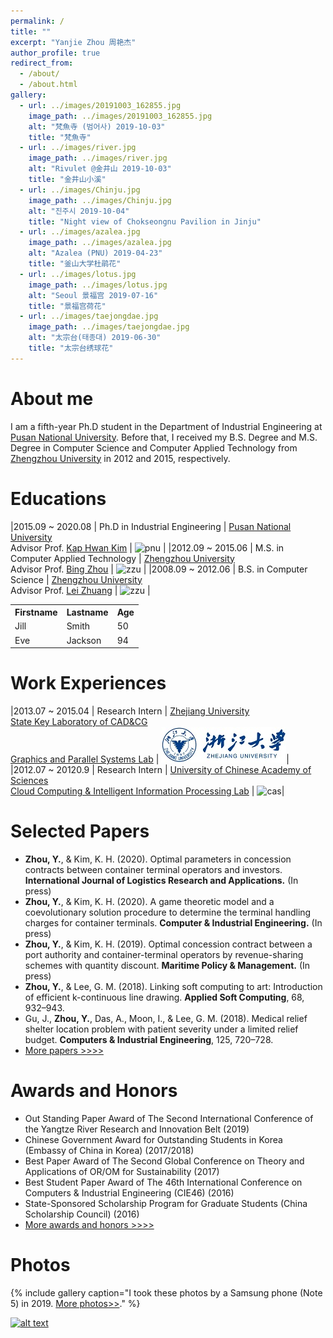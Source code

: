 ```yaml
---
permalink: /
title: ""
excerpt: "Yanjie Zhou 周艳杰"
author_profile: true
redirect_from: 
  - /about/
  - /about.html
gallery:
  - url: ../images/20191003_162855.jpg
    image_path: ../images/20191003_162855.jpg
    alt: "梵魚寺 (범어사) 2019-10-03"
    title: "梵魚寺"
  - url: ../images/river.jpg
    image_path: ../images/river.jpg
    alt: "Rivulet @金井山 2019-10-03"
    title: "金井山小溪"    
  - url: ../images/Chinju.jpg
    image_path: ../images/Chinju.jpg
    alt: "진주시 2019-10-04"
    title: "Night view of Chokseongnu Pavilion in Jinju"
  - url: ../images/azalea.jpg
    image_path: ../images/azalea.jpg
    alt: "Azalea (PNU) 2019-04-23"
    title: "釜山大学杜鹃花"
  - url: ../images/lotus.jpg
    image_path: ../images/lotus.jpg
    alt: "Seoul 景福宫 2019-07-16"
    title: "景福宫荷花"
  - url: ../images/taejongdae.jpg
    image_path: ../images/taejongdae.jpg
    alt: "太宗台(태종대) 2019-06-30"
    title: "太宗台绣球花"
---
```

About me
======
I am a fifth-year Ph.D student in the Department of Industrial Engineering at [Pusan National University](http://www.pusan.ac.kr). Before that, I received my B.S. Degree and M.S. Degree in Computer Science and Computer Applied Technology from [Zhengzhou University](http://www.zzu.edu.cn) in 2012 and 2015,  respectively.

Educations
======


|2015.09 ~ 2020.08 |   Ph.D in Industrial Engineering    | [Pusan National University](http://www.pusan.ac.kr/)<br>Advisor Prof. [Kap Hwan Kim](https://scholar.google.com/citations?user=MRFdiCQAAAAJ&hl=en) | ![pnu](http://www.pusan.ac.kr/_contents/kor/_Img/Layout/logo.png) |
|2012.09 ~ 2015.06 | M.S. in Computer Applied Technology | [Zhengzhou University](http://www.zzu.edu.cn/)<br>Advisor Prof. [Bing Zhou](http://xg.zzu.edu.cn/bdsd/1502183295270.jhtml) |                ![zzu](http://www.zzu.edu.cn/images/logo.png) |
|2008.09 ~ 2012.06 |      B.S. in Computer Science       | [Zhengzhou University](http://www.zzu.edu.cn/)<br>Advisor Prof. [Lei Zhuang](http://xg.zzu.edu.cn/bdsd/1502181273959.jhtml) |                ![zzu](http://www.zzu.edu.cn/images/logo.png) |


<table   style="border-collapse: collapse; border: none;">  <tr style="border-collapse: collapse; border: none;">    <th style="border-collapse: collapse; border: none;">Firstname</th>    <th style="border-collapse: collapse; border: none;">Lastname</th>    <th>Age</th>  </tr>  <tr>    <td>Jill</td>    <td>Smith</td>    <td>50</td>  </tr>  <tr>    <td>Eve</td>    <td>Jackson</td>    <td>94</td>  </tr></table>


Work Experiences
======


|2013.07 ~ 2015.04 | Research Intern | [Zhejiang University](http://www.zju.edu.cn/)<br>[State Key Laboratory of CAD&CG ](http://www.cad.zju.edu.cn/)<br>[Graphics and Parallel Systems Lab](http://www.gaps-zju.org/)  | ![zjulogo](../images/logo_sm.jpg)|
|2012.07 ~ 20120.9 | Research Intern | [University of Chinese Academy of Sciences](https://www.ucas.ac.cn/)<br>[Cloud Computing & Intelligent Information Processing Lab](http://feds.ac.cn/) | ![cas](http://www.cas.cn/images/z19_logo.png)|

Selected Papers
======
  * **Zhou, Y.**, & Kim, K. H. (2020). Optimal parameters in concession contracts between container terminal operators and investors. **International Journal of Logistics Research and Applications.** (In press)
  * **Zhou, Y.**, & Kim, K. H. (2020). A game theoretic model and a coevolutionary solution procedure to determine the terminal handling charges for container terminals. **Computer & Industrial Engineering.** (In press)
  * **Zhou, Y.**, & Kim, K. H. (2019). Optimal concession contract between a port authority and container-terminal operators by revenue-sharing schemes with quantity discount. **Maritime Policy & Management.** (In press)
  * **Zhou, Y.**, & Lee, G. M. (2018). Linking soft computing to art: Introduction of efficient k-continuous line drawing. **Applied Soft Computing**, 68, 932–943.
  * Gu, J., **Zhou, Y.**, Das, A., Moon, I., & Lee, G. M. (2018). Medical relief shelter location problem with patient severity under a limited relief budget. **Computers & Industrial Engineering**, 125, 720–728.
 * [More papers >>>>](https://ieyjzhou.github.io/publications/)
 
 
Awards and Honors
======
   * Out Standing Paper Award of The Second International Conference of the Yangtze River Research and Innovation Belt (2019)  
   * Chinese Government Award for Outstanding Students in Korea (Embassy of China in Korea) (2017/2018)
   * Best Paper Award of The Second Global Conference on Theory and Applications of OR/OM for Sustainability (2017)
   * Best Student Paper Award of The 46th International Conference on Computers & Industrial Engineering (CIE46) (2016)
   * State-Sponsored Scholarship Program for Graduate Students (China Scholarship Council) (2016) 
   * [More awards and honors >>>>](https://ieyjzhou.github.io/YanjieZhou/AwardsandHonors.html)
   
Photos
======  
{% include gallery caption="I took these photos by a Samsung phone (Note 5) in 2019. [More photos>>](https://ieyjzhou.github.io/portfolio/)." %}
 
 
<a href="http://info.flagcounter.com/opgi"> ![alt text](http://s09.flagcounter.com/count2/opgi/bg_FFFFFF/txt_000000/border_CCCCCC/columns_8/maxflags_24/viewers_1/labels_1/pageviews_1/flags_1/percent_1/)</a>
 

